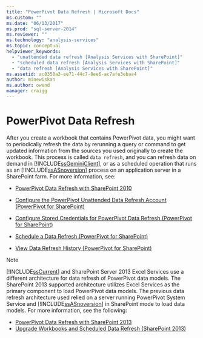 ```yaml
---
title: "PowerPivot Data Refresh | Microsoft Docs"
ms.custom: ""
ms.date: "06/13/2017"
ms.prod: "sql-server-2014"
ms.reviewer: ""
ms.technology: "analysis-services"
ms.topic: conceptual
helpviewer_keywords: 
  - "unattended data refresh [Analysis Services with SharePoint]"
  - "scheduled data refresh [Analysis Services with SharePoint]"
  - "data refresh [Analysis Services with SharePoint]"
ms.assetid: ac8358a3-ee71-44c7-8ee6-ac7afe3ebaa4
author: minewiskan
ms.author: owend
manager: craigg
---
```

# PowerPivot Data Refresh
  After you create a workbook that contains PowerPivot data, you might want to periodically refresh the data by rerunning a query or command to get updated information from the sources you used originally to create the workbook. This process is called `data refresh`, and you can refresh data on demand in [!INCLUDE[ssGeminiClient](../../includes/ssgeminiclient-md.md)], or as a scheduled operation that runs as an [!INCLUDE[ssASnoversion](../../includes/ssasnoversion-md.md)] process on an application server in a SharePoint farm. For more information, see:  
  
-   [PowerPivot Data Refresh with SharePoint 2010](../powerpivot-data-refresh-with-sharepoint-2010.md)  
  
-   [Configure the PowerPivot Unattended Data Refresh Account &#40;PowerPivot for SharePoint&#41;](../configure-unattended-data-refresh-account-powerpivot-sharepoint.md)  
  
-   [Configure Stored Credentials for PowerPivot Data Refresh &#40;PowerPivot for SharePoint&#41;](../configure-stored-credentials-data-refresh-powerpivot-sharepoint.md)  
  
-   [Schedule a Data Refresh &#40;PowerPivot for SharePoint&#41;](../schedule-a-data-refresh-powerpivot-for-sharepoint.md)  
  
-   [View Data Refresh History &#40;PowerPivot for SharePoint&#41;](view-data-refresh-history-power-pivot-for-sharepoint.md)  
  
> [!NOTE]
>  [!INCLUDE[ssCurrent](../../includes/sscurrent-md.md)] and SharePoint Server 2013 Excel Services use a different architecture for data refresh of PowerPivot data models. The SharePoint 2013 supported architecture utilizes Excel Services as the primary component to load PowerPivot data models. The previous data refresh architecture used relied on a server running PowerPivot System Service and [!INCLUDE[ssASnoversion](../../includes/ssasnoversion-md.md)] in SharePoint mode to load data models. For more information, see the following:  
> 
>  -   [PowerPivot Data Refresh with SharePoint 2013](power-pivot-data-refresh-with-sharepoint-2013.md)  
> -   [Upgrade Workbooks and Scheduled Data Refresh &#40;SharePoint 2013&#41;](../instances/install-windows/upgrade-workbooks-and-scheduled-data-refresh-sharepoint-2013.md)  
  
  

